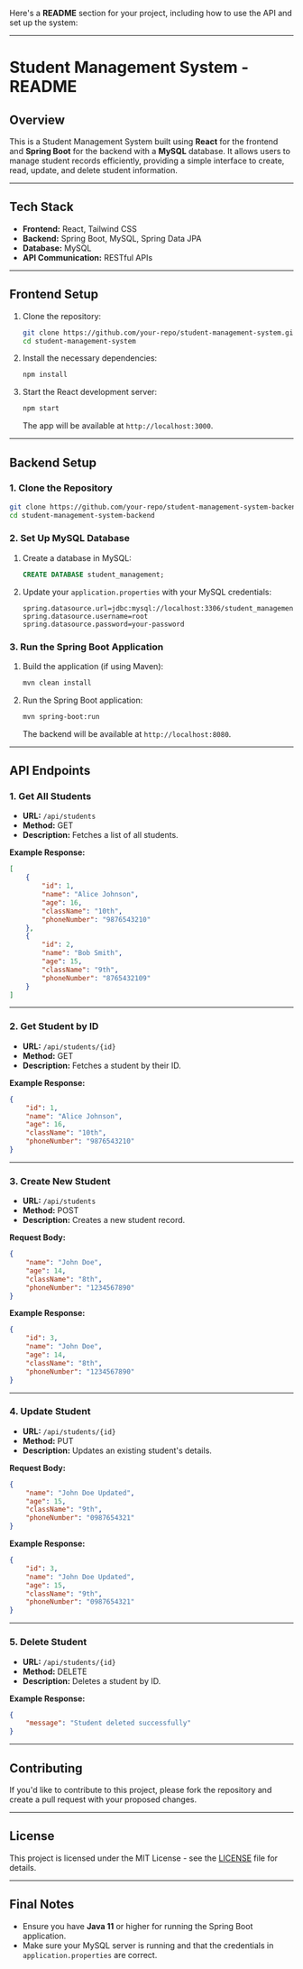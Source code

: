 Here's a **README** section for your project, including how to use the API and set up the system:

---

# **Student Management System - README**

## **Overview**

This is a Student Management System built using **React** for the frontend and **Spring Boot** for the backend with a **MySQL** database. It allows users to manage student records efficiently, providing a simple interface to create, read, update, and delete student information.

---

## **Tech Stack**

- **Frontend:** React, Tailwind CSS
- **Backend:** Spring Boot, MySQL, Spring Data JPA
- **Database:** MySQL
- **API Communication:** RESTful APIs

---

## **Frontend Setup**

1. Clone the repository:
    ```bash
    git clone https://github.com/your-repo/student-management-system.git
    cd student-management-system
    ```

2. Install the necessary dependencies:
    ```bash
    npm install
    ```

3. Start the React development server:
    ```bash
    npm start
    ```
    The app will be available at `http://localhost:3000`.

---

## **Backend Setup**

### **1. Clone the Repository**

```bash
git clone https://github.com/your-repo/student-management-system-backend.git
cd student-management-system-backend
```

### **2. Set Up MySQL Database**

1. Create a database in MySQL:
    ```sql
    CREATE DATABASE student_management;
    ```

2. Update your `application.properties` with your MySQL credentials:
    ```properties
    spring.datasource.url=jdbc:mysql://localhost:3306/student_management
    spring.datasource.username=root
    spring.datasource.password=your-password
    ```

### **3. Run the Spring Boot Application**

1. Build the application (if using Maven):
    ```bash
    mvn clean install
    ```

2. Run the Spring Boot application:
    ```bash
    mvn spring-boot:run
    ```

   The backend will be available at `http://localhost:8080`.

---

## **API Endpoints**

### **1. Get All Students**

- **URL:** `/api/students`
- **Method:** GET
- **Description:** Fetches a list of all students.

**Example Response:**
```json
[
    {
        "id": 1,
        "name": "Alice Johnson",
        "age": 16,
        "className": "10th",
        "phoneNumber": "9876543210"
    },
    {
        "id": 2,
        "name": "Bob Smith",
        "age": 15,
        "className": "9th",
        "phoneNumber": "8765432109"
    }
]
```

---

### **2. Get Student by ID**

- **URL:** `/api/students/{id}`
- **Method:** GET
- **Description:** Fetches a student by their ID.

**Example Response:**
```json
{
    "id": 1,
    "name": "Alice Johnson",
    "age": 16,
    "className": "10th",
    "phoneNumber": "9876543210"
}
```

---

### **3. Create New Student**

- **URL:** `/api/students`
- **Method:** POST
- **Description:** Creates a new student record.

**Request Body:**
```json
{
    "name": "John Doe",
    "age": 14,
    "className": "8th",
    "phoneNumber": "1234567890"
}
```

**Example Response:**
```json
{
    "id": 3,
    "name": "John Doe",
    "age": 14,
    "className": "8th",
    "phoneNumber": "1234567890"
}
```

---

### **4. Update Student**

- **URL:** `/api/students/{id}`
- **Method:** PUT
- **Description:** Updates an existing student's details.

**Request Body:**
```json
{
    "name": "John Doe Updated",
    "age": 15,
    "className": "9th",
    "phoneNumber": "0987654321"
}
```

**Example Response:**
```json
{
    "id": 3,
    "name": "John Doe Updated",
    "age": 15,
    "className": "9th",
    "phoneNumber": "0987654321"
}
```

---

### **5. Delete Student**

- **URL:** `/api/students/{id}`
- **Method:** DELETE
- **Description:** Deletes a student by ID.

**Example Response:**
```json
{
    "message": "Student deleted successfully"
}
```

---

## **Contributing**

If you'd like to contribute to this project, please fork the repository and create a pull request with your proposed changes.

---

## **License**

This project is licensed under the MIT License - see the [LICENSE](LICENSE) file for details.

---

## **Final Notes**

- Ensure you have **Java 11** or higher for running the Spring Boot application.
- Make sure your MySQL server is running and that the credentials in `application.properties` are correct.
